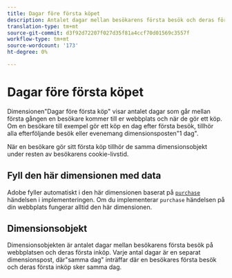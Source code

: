 ```yaml
---
title: Dagar före första köpet
description: Antalet dagar mellan besökarens första besök och deras första inköp.
translation-type: tm+mt
source-git-commit: d3f92d72207f027d35f81a4ccf70d01569c3557f
workflow-type: tm+mt
source-wordcount: '173'
ht-degree: 0%

---
```



# Dagar före första köpet

Dimensionen&quot;Dagar före första köp&quot; visar antalet dagar som går mellan första gången en besökare kommer till er webbplats och när de gör ett köp. Om en besökare till exempel gör ett köp en dag efter första besök, tillhör alla efterföljande besök eller evenemang dimensionsposten&quot;1 dag&quot;.

När en besökare gör sitt första köp tillhör de samma dimensionsobjekt under resten av besökarens cookie-livstid.

## Fyll den här dimensionen med data

Adobe fyller automatiskt i den här dimensionen baserat på [`purchase`](/help/implement/vars/page-vars/events/event-purchase.md) händelsen i implementeringen. Om du implementerar `purchase` händelsen på din webbplats fungerar alltid den här dimensionen.

## Dimensionsobjekt

Dimensionsobjekten är antalet dagar mellan besökarens första besök på webbplatsen och deras första inköp. Varje antal dagar är en separat dimensionspost, där&quot;samma dag&quot; inträffar där en besökares första besök och deras första inköp sker samma dag.
